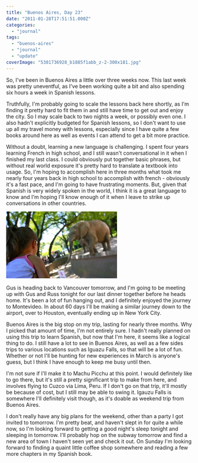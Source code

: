 ```yaml
---
title: "Buenos Aires, Day 23"
date: "2011-01-28T17:51:51.000Z"
categories: 
  - "journal"
tags: 
  - "buenos-aires"
  - "journal"
  - "update"
coverImage: "5381736928_b1885f1abb_z-2-300x181.jpg"
---
```


So, I've been in Buenos Aires a little over three weeks now. This last week was pretty uneventful, as I've been working quite a bit and also spending six hours a week in Spanish lessons.

Truthfully, I'm probably going to scale the lessons back here shortly, as I'm finding it pretty hard to fit them in and still have time to get out and enjoy the city. So I may scale back to two nights a week, or possibly even one. I also hadn't explicitly budgeted for Spanish lessons, so I don't want to use up all my travel money with lessons, especially since I have quite a few books around here as well as events I can attend to get a bit more practice.

Without a doubt, learning a new language is challenging. I spent four years learning French in high school, and I still wasn't conversational in it when I finished my last class. I could obviously put together basic phrases, but without real world exposure it's pretty hard to translate a textbook into usage. So, I'm hoping to accomplish here in three months what took me nearly four years back in high school to accomplish with french - obviously it's a fast pace, and I'm going to have frustrating moments. But, given that Spanish is very widely spoken in the world, I think it is a great language to know and I'm hoping I'll know enough of it when I leave to strike up conversations in other countries.

[![](images/5381736928_b1885f1abb_z-2-300x181.jpg "5381736928_b1885f1abb_z-2")](http://www.migratorynerd.com/wordpress/wp-content/uploads/2011/01/5381736928_b1885f1abb_z-2.jpg)

Gus is heading back to Vancouver tomorrow, and I'm going to be meeting up with Gus and Russ tonight for our last dinner together before he heads home. It's been a lot of fun hanging out, and I definitely enjoyed the journey to Montevideo. In about 60 days I'll be making a similar journey down to the airport, over to Houston, eventually ending up in New York City.

Buenos Aires is the big stop on my trip, lasting for nearly three months. Why I picked that amount of time, I'm not entirely sure. I hadn't really planned on using this trip to learn Spanish, but now that I'm here, it seems like a logical thing to do. I still have a lot to see in Buenos Aires, as well as a few sides trips to various locations such as Iguazu Falls, so that will be a lot of fun. Whether or not I'll be hunting for new experiences in March is anyone's guess, but I think I have enough to keep me busy until then.

I'm not sure if I'll make it to Machu Picchu at this point. I would definitely like to go there, but it's still a pretty significant trip to make from here, and involves flying to Cuzco via Lima, Peru. If I don't go on that trip, it'll mostly be because of cost, but I still may be able to swing it. Igauzu Falls is somewhere I'll definitely visit though, as it's doable as weekend trip from Buenos Aires.

I don't really have any big plans for the weekend, other than a party I got invited to tomorrow. I'm pretty beat, and haven't slept in for quite a while now, so I'm looking forward to getting a good night's sleep tonight and sleeping in tomorrow. I'll probably hop on the subway tomorrow and find a new area of town I haven't seen yet and check it out. On Sunday I'm looking forward to finding a quaint little coffee shop somewhere and reading a few more chapters in my Spanish book.
